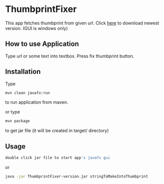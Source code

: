 # ThumbprintFixer
This app fetches thumbprint from given url.
Click [here](https://github.com/czarecoo/ThumbprintFixer/releases) to download newest version.
(GUI is windows only)

## How to use Application
Type url or some text into textbox.
Press fix thumbprint button.
## Installation
Type
```bash
mvn clean javafx:run
```
to run application from maven.

or type
```bash
mvn package
```
to get jar file (it will be created in target/ directory)

## Usage

```bash
double click jar file to start app's javafx gui
```
or 
```bash
java -jar ThumbprintFixer-version.jar stringToMakeIntoThumbprint
```
